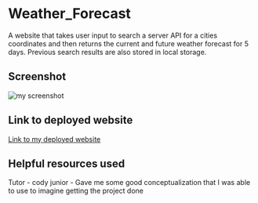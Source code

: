 # Weather_Forecast
A website that takes user input to search a server API for a cities coordinates and then returns the current and future weather forecast for 5 days. Previous search results are also stored in local storage.

## Screenshot
![my screenshot]()

## Link to deployed website
[Link to my deployed website]()

## Helpful resources used

Tutor - cody junior - Gave me some good conceptualization that I was able to use to imagine getting the project done